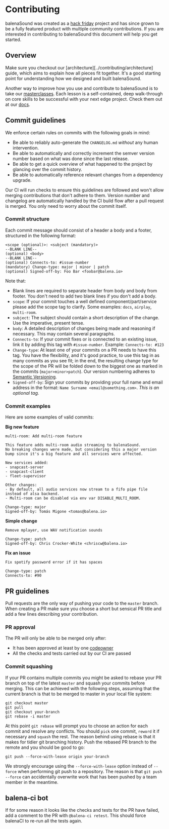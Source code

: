 # Contributing

balenaSound was created as a [hack friday](https://www.balena.io/blog/hack-friday-september/) project and has since grown to be a fully featured product with multiple community contributions. If you are interested in contributing to balenaSound this document will help you get started.


## Overview

Make sure you checkout our [architecture][../contributing/architecture] guide, which aims to explain how all pieces fit together. It's a good starting point for understanding how we designed and built balenaSound. 

Another way to improve how you use and contribute to balenaSound is to take our [masterclasses](https://www.balena.io/docs/learn/more/masterclasses/overview/). Each lesson is a self-contained, deep walk-through on core skills to be successful with your next edge project. Check them out at our [docs](https://www.balena.io/docs/learn/more/masterclasses/overview/).


## Commit guidelines

We enforce certain rules on commits with the following goals in mind:

- Be able to reliably auto-generate the `CHANGELOG.md` *without* any human intervention.
- Be able to automatically and correctly increment the semver version number based on what was done since the last release.
- Be able to get a quick overview of what happened to the project by glancing over the commit history.
- Be able to automatically reference relevant changes from a dependency upgrade.

Our CI will run checks to ensure this guidelines are followed and won't allow merging contributions that don't adhere to them. Version number and changelog are automatically handled by the CI build flow after a pull request is merged. You only need to worry about the commit itself.

### Commit structure

Each commit message should consist of a header a body and a footer, structured in the following format:

```
<scope (optional)>: <subject (mandatory)>
--BLANK LINE--
(optional) <body>
--BLANK LINE--
(optional) Connects-to: #issue-number
(mandatory) Change-type: major | minor | patch
(optional) Signed-off-by: Foo Bar <foobar@balena.io>
```

Note that:
- Blank lines are required to separate header from body and body from footer. You don't need to add two blank lines if you don't add a body.
- `scope`: If your commit touches a well defined component/part/service please add the scope tag to clarify. Some examples: `docs`, `airplay`, `multi-room`.
- `subject`: The subject should contain a short description of the change. Use the imperative, present tense.
- `body`: A detailed description of changes being made and reasoning if necessary. This may contain several paragraphs.
- `Connects-to`: If your commit fixes or is connected to an existing issue, link it by adding this tag with `#issue-number`. Example: `Connects-to: #123`
- `Change-type`: At least one of your commits on a PR needs to have this tag. You have the flexibility, and it's good practice, to use this tag in as many commits as you see fit; in the end, the resulting change type for the scope of the PR will be folded down to the biggest one as marked in the commits (`major>minor>patch`). Our version numbering adheres to [Semantic Versioning](http://semver.org/).
- `Signed-off-by`: Sign your commits by providing your full name and email address in the format: `Name Surname <email@something.com>`. *This is an optional tag.*


### Commit examples

Here are some examples of valid commits:

**Big new feature**

```
multi-room: Add multi-room feature

This feature adds multi-room audio streaming to balenaSound.
No breaking changes were made, but considering this a major version bump since it's a big feature and all services were affected.

New services added:
- snapcast-server
- snapcast-client
- fleet-supervisor

Other changes:
- By default, all audio services now stream to a fifo pipe file instead of alsa backend.
- Multi-room can be disabled via env var DISABLE_MULTI_ROOM.

Change-type: major
Signed-off-by: Tomás Migone <tomas@balena.io>
```

**Simple change**
```
Remove mplayer, use WAV notification sounds

Change-type: patch
Signed-off-by: Chris Crocker-White <chriscw@balena.io>
```

**Fix an issue**
```
Fix spotify password error if it has spaces

Change-type: patch
Connects-to: #90
```

## PR guidelines
Pull requests are the only way of pushing your code to the `master` branch. When creating a PR make sure you choose a short but sensical PR title and add a few lines describing your contribution.

### PR approval
The PR will only be able to be merged only after:
- It has been approved at least by one [codeowner](https://github.com/balenalabs/balena-sound/blob/master/.github/CODEOWNERS)
- All the checks and tests carried out by our CI are passed


### Commit squashing
If your PR contains multiple commits you might be asked to rebase your PR branch on top of the latest `master` and squash your commits before merging. This can be achieved with the following steps, assuming that the current branch is that to be merged to master in your local file system:

```
git checkout master
git pull
git checkout your-branch
git rebase -i master
```

At this point `git rebase` will prompt you to choose an action for each commit and resolve any conflicts. You should `pick` one commit, `reword` it if necessary and `squash` the rest. The reason behind using rebase is that it makes for tidier git branching history. Push the rebased PR branch to the remote and you should be good to go:

```
git push --force-with-lease origin your-branch
```

We strongly encourage using the `--force-with-lease` option instead of `--force` when performing git push to a repository. The reason is that `git push --force` can accidentally overwrite work that has been pushed by a team member in the meantime.

## balena-ci bot

If for some reason it looks like the checks and tests for the PR have failed, add a comment to the PR with `@balena-ci retest`. This should force balenaCI to re-run all the tests again.
